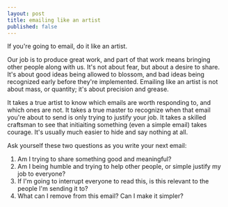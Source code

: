 ```yaml
---
layout: post
title: emailing like an artist
published: false
---
```


If you're going to email, do it like an artist.

Our job is to produce great work, and part of that work means bringing other
people along with us. It's not about fear, but about a desire to share. It's
about good ideas being allowed to blossom, and bad ideas being recognized early
before they're implemented. Emailing like an artist is not about mass, or
quantity; it's about precision and grease.

It takes a true artist to know which emails are worth responding to, and which
ones are not. It takes a true master to recognize when that email you're about
to send is only trying to justify your job. It takes a skilled craftsman to see
that initiaiting something (even a simple email) takes courage. It's usually
much easier to hide and say nothing at all.

Ask yourself these two questions as you write your next email:

1. Am I trying to share something good and meaningful?
2. Am I being humble and trying to help other people, or simple justify my job
to everyone?
3. If I'm going to interrupt everyone to read this, is this relevant to the
people I'm sending it to?
4. What can I remove from this email? Can I make it simpler?

